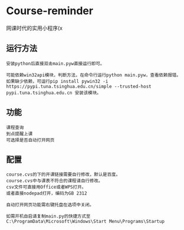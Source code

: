 # Course-reminder

网课时代的实用小程序(x

## 运行方法

    安装python后直接双击main.pyw直接运行即可。
    
    可能依赖win32api模块，判断方法，在命令行运行python main.pyw，查看依赖报错。
    如果缺少依赖，可运行pip install pywin32 -i https://pypi.tuna.tsinghua.edu.cn/simple --trusted-host pypi.tuna.tsinghua.edu.cn 安装该模块。

## 功能

    课程查询
    到点提醒上课
    可选择是否自动打开网页

## 配置

    course.cvs的下的开课链接需要自行修改，默认是百度。
    course.cvs中与课表不符合的课程请自行修改。
    csv文件可直接用Office或者WPS打开。
    或者直接nodepad打开，编码为GB 2312

    自动打开网页功能需右键托盘在选项中关闭。

    如需开机自启请复制main.py的快捷方式至 C:\ProgramData\Microsoft\Windows\Start Menu\Programs\Startup
